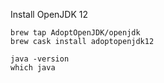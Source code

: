 Install OpenJDK 12
```
brew tap AdoptOpenJDK/openjdk
brew cask install adoptopenjdk12

java -version
which java
```
